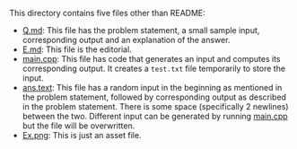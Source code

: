 This directory contains five files other than README:

+ [Q.md](./Q.md): This file has the problem statement, a small sample input, corresponding output and an explanation of the answer.
+ [E.md](./E.md): This file is the editorial.
+ [main.cpp](./main.cpp): This file has code that generates an input and computes its corresponding output. It creates a `test.txt` file temporarily to store the input.
+ [ans.text](./ans.txt): This file has a random input in the beginning as mentioned in the problem statement, followed by corresponding output as described in the problem statement. There is some space (specifically 2 newlines) between the two. Different input can be generated by running [main.cpp](./main.cpp) but the file will be overwritten.
+ [Ex.png](./Ex.png): This is just an asset file.